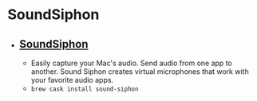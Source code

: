 # SoundSiphon
- [SoundSiphon](https://staticz.com/soundsiphon/)
  - 
  - Easily capture your Mac's audio. Send audio from one app to another. Sound Siphon creates virtual microphones that work with your favorite audio apps.
  - `brew cask install sound-siphon`
